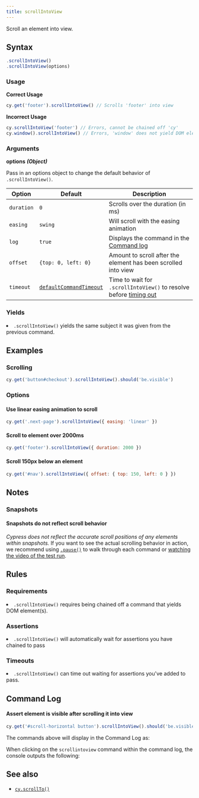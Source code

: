 ```yaml
---
title: scrollIntoView
---
```


Scroll an element into view.

## Syntax

```javascript
.scrollIntoView()
.scrollIntoView(options)
```

### Usage

**<Icon name="check-circle" color="green"></Icon> Correct Usage**

```javascript
cy.get('footer').scrollIntoView() // Scrolls 'footer' into view
```

**<Icon name="exclamation-triangle" color="red"></Icon> Incorrect Usage**

```javascript
cy.scrollIntoView('footer') // Errors, cannot be chained off 'cy'
cy.window().scrollIntoView() // Errors, 'window' does not yield DOM element
```

### Arguments

**<Icon name="angle-right"></Icon> options** **_(Object)_**

Pass in an options object to change the default behavior of `.scrollIntoView()`.

| Option     | Default                                                              | Description                                                                              |
| ---------- | -------------------------------------------------------------------- | ---------------------------------------------------------------------------------------- |
| `duration` | `0`                                                                  | Scrolls over the duration (in ms)                                                        |
| `easing`   | `swing`                                                              | Will scroll with the easing animation                                                    |
| `log`      | `true`                                                               | Displays the command in the [Command log](/guides/core-concepts/test-runner#Command-Log) |
| `offset`   | `{top: 0, left: 0}`                                                  | Amount to scroll after the element has been scrolled into view                           |
| `timeout`  | [`defaultCommandTimeout`](/guides/references/configuration#Timeouts) | Time to wait for `.scrollIntoView()` to resolve before [timing out](#Timeouts)           |

### Yields [<Icon name="question-circle"/>](/guides/core-concepts/introduction-to-cypress#Subject-Management)

<List><li>`.scrollIntoView()` yields the same subject it was given from the
previous command.</li></List>

## Examples

### Scrolling

```javascript
cy.get('button#checkout').scrollIntoView().should('be.visible')
```

### Options

#### Use linear easing animation to scroll

```javascript
cy.get('.next-page').scrollIntoView({ easing: 'linear' })
```

#### Scroll to element over 2000ms

```javascript
cy.get('footer').scrollIntoView({ duration: 2000 })
```

#### Scroll 150px below an element

```js
cy.get('#nav').scrollIntoView({ offset: { top: 150, left: 0 } })
```

## Notes

### Snapshots

#### Snapshots do not reflect scroll behavior

_Cypress does not reflect the accurate scroll positions of any elements within
snapshots._ If you want to see the actual scrolling behavior in action, we
recommend using [`.pause()`](/api/commands/pause) to walk through each command
or
[watching the video of the test run](/guides/guides/screenshots-and-videos#Videos).

## Rules

### Requirements [<Icon name="question-circle"/>](/guides/core-concepts/introduction-to-cypress#Chains-of-Commands)

<List><li>`.scrollIntoView()` requires being chained off a command that yields
DOM element(s).</li></List>

### Assertions [<Icon name="question-circle"/>](/guides/core-concepts/introduction-to-cypress#Assertions)

<List><li>`.scrollIntoView()` will automatically wait for assertions you have
chained to pass</li></List>

### Timeouts [<Icon name="question-circle"/>](/guides/core-concepts/introduction-to-cypress#Timeouts)

<List><li>`.scrollIntoView()` can time out waiting for assertions you've added
to pass.</li></List>

## Command Log

#### Assert element is visible after scrolling it into view

```javascript
cy.get('#scroll-horizontal button').scrollIntoView().should('be.visible')
```

The commands above will display in the Command Log as:

<DocsImage src="/img/api/scrollintoview/command-log-for-scrollintoview.png" alt="command log scrollintoview" />

When clicking on the `scrollintoview` command within the command log, the
console outputs the following:

<DocsImage src="/img/api/scrollintoview/console-log-for-scrollintoview.png" alt="console.log scrollintoview" />

## See also

- [`cy.scrollTo()`](/api/commands/scrollto)

